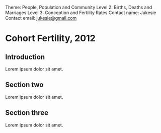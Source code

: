 Theme: People, Population and Community
Level 2: Births, Deaths and Marriages
Level 3: Conception and Fertility Rates
Contact name: Jukesie
Contact email: jukesie@gmail.com

# Cohort Fertility, 2012

## Introduction

Lorem ipsum dolor sit amet.

## Section two

Lorem ipsum dolor sit amet.

## Section three

Lorem ipsum dolor sit amet.